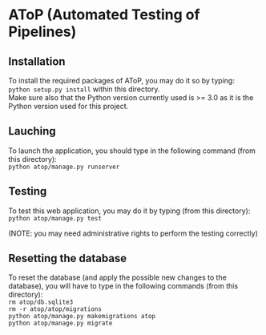 # AToP (Automated Testing of Pipelines)
## Installation
To install the required packages of AToP, you may do it so by typing:\
`python setup.py install` within this directory.\
Make sure also that the Python version currently used is >= 3.0 as it is the Python version used for this project.
## Lauching
To launch the application, you should type in the following command (from this directory):\
`python atop/manage.py runserver`
## Testing
To test this web application, you may do it by typing (from this directory):\
`python atop/manage.py test`

(NOTE: you may need administrative rights to perform the testing correctly)

## Resetting the database
To reset the database (and apply the possible new changes to the database), you will have to type in the following commands (from this directory):\
`rm atop/db.sqlite3`\
`rm -r atop/atop/migrations`\
`python atop/manage.py makemigrations atop`\
`python atop/manage.py migrate`
